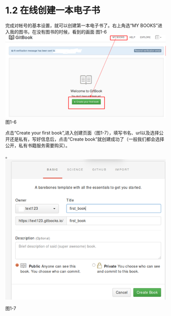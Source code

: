 # **1.2 在线创建一本电子书**
完成对帐号的基本设置，就可以创建第一本电子书了。右上角选“MY BOOKS”进入我的图书，在没有图书的时候，看到的画面 图1-6
![my book](1-6.png)
图1-6

点击“Create your first book”,进入创建页面（图1-7），填写书名、url以及选择公开还是私有，写好信息后，点击“Create book”就创建成功了（一般我们都会选择公开，私有书籍服务需要购买）。

。
![create](1-7.png)

图1-7
